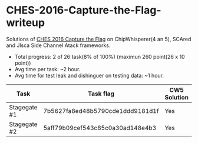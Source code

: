 # CHES-2016-Capture-the-Flag-writeup
Solutions of [CHES 2016 Capture the Flag](https://ctf.newae.com/)  on ChipWhisperer(4 an 5), SCAred and Jlsca  Side Channel Atack frameworks.
- Total progress: 2 of 26 task(8% of 100%) (maximun 260 point(26 x 10 point))
- Avg time per task: ~2 hour.
- Avg time for test leak and dishinguer on testing data: ~1 hour.

| Task  | Task flag  | CW5 Solution | CW4 Solution | Jlsca Solution| SCAred Solution|
| ------------- | ------------- | ------------- | ------------- | ------------- | ------------- |
| Stagegate #1  | 7b5627fa8ed48b5790cde1ddd9181d1f  | Yes  | Yes  | No  | No  |
| Stagegate #2  | 5aff79b09cef543c85c0a30ad148e4b3  | Yes  | No | Yes  | No  |
